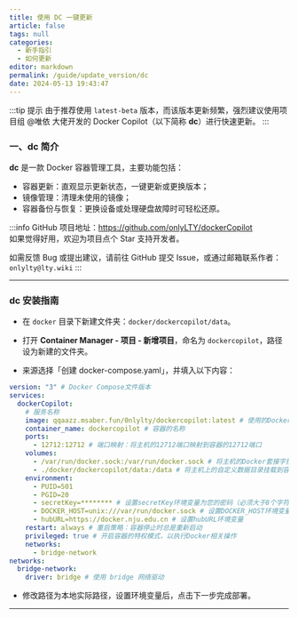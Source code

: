 ```yaml
---
title: 使用 DC 一键更新
article: false
tags: null
categories: 
  - 新手指引
  - 如何更新
editor: markdown
permalink: /guide/update_version/dc
date: 2024-05-13 19:43:47
---
```


:::tip 提示
由于推荐使用 `latest-beta` 版本，而该版本更新频繁，强烈建议使用项目组 @唯依 大佬开发的 Docker Copilot（以下简称 **dc**）进行快速更新。
:::

### 一、dc 简介

**dc** 是一款 Docker 容器管理工具，主要功能包括：

- 容器更新：直观显示更新状态，一键更新或更换版本；
- 镜像管理：清理未使用的镜像；
- 容器备份与恢复：更换设备或处理硬盘故障时可轻松还原。

:::info
GitHub 项目地址：<https://github.com/onlyLTY/dockerCopilot>  
如果觉得好用，欢迎为项目点个 Star 支持开发者。

如需反馈 Bug 或提出建议，请前往 GitHub 提交 Issue，或通过邮箱联系作者：`onlylty@lty.wiki`
:::

---

### dc 安装指南

- 在 `docker` 目录下新建文件夹：`docker/dockercopilot/data`。  
- 打开 **Container Manager - 项目 - 新增项目**，命名为 `dockercopilot`，路径设为新建的文件夹。

- 来源选择「创建 docker-compose.yaml」，并填入以下内容：

```yaml
version: "3" # Docker Compose文件版本
services:
  dockerCopilot:
    # 服务名称
    image: qqaazz.msaber.fun/0nlylty/dockercopilot:latest # 使用的Docker镜像及标签
    container_name: dockercopilot # 容器的名称
    ports:
      - 12712:12712 # 端口映射：将主机的12712端口映射到容器的12712端口
    volumes:
      - /var/run/docker.sock:/var/run/docker.sock # 将主机的Docker套接字挂载到容器内
      - ./docker/dockercopilot/data:/data # 将主机上的自定义数据目录挂载到容器内的/data目录
    environment:
      - PUID=501
      - PGID=20
      - secretKey=******** # 设置secretKey环境变量为您的密码（必须大于8个字符且非纯数字）
      - DOCKER_HOST=unix:///var/run/docker.sock # 设置DOCKER_HOST环境变量
      - hubURL=https://docker.nju.edu.cn # 设置hubURL环境变量
    restart: always # 重启策略：容器停止时总是重新启动
    privileged: true # 开启容器的特权模式，以执行Docker相关操作
    networks:
      - bridge-network
networks:
  bridge-network:
    driver: bridge # 使用 bridge 网络驱动

```

- 修改路径为本地实际路径，设置环境变量后，点击下一步完成部署。

---
